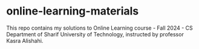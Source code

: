 # online-learning-materials
This repo contains my solutions to Online Learning course - Fall 2024 - CS Department of Sharif University of Technology, instructed by professor Kasra Alishahi.
